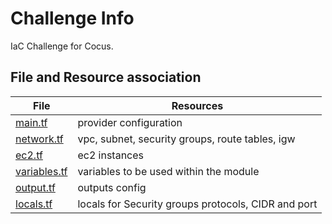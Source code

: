 # Challenge Info

IaC Challenge for Cocus.

## File and Resource association

| File  | Resources  |
|---|---|
| [main.tf](main.tf)  | provider configuration   |
| [network.tf](network.tf)  | vpc, subnet, security groups, route tables, igw |
| [ec2.tf](ec2.tf)  | ec2 instances  |
| [variables.tf](variables.tf) | variables to be used within the module | 
| [output.tf](output.tf) | outputs config |
| [locals.tf](locals.tf) | locals for Security groups protocols, CIDR and port |

